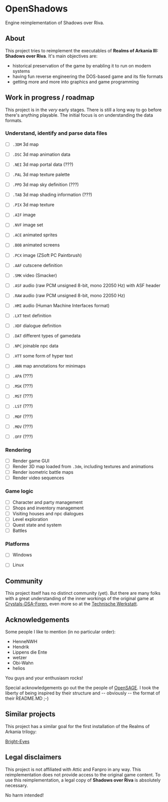 # OpenShadows
Engine reimplementation of Shadows over Riva.

## About
This project tries to reimplement the executables of **Realms of Arkania III: Shadows over Riva**. It's main objectives are:

* historical preservation of the game by enabling it to run on modern systems
* having fun reverse engineering the DOS-based game and its file formats
* getting more and more into graphics and game programming


## Work in progress / roadmap
This project is in the *very* early stages. There is still a long way to go before there's anything playable. The initial focus is on understanding the data formats.

### Understand, identify and parse data files
* [ ] `.3DM` 3d map
* [ ] `.DSC` 3d map animation data
* [ ] `.NEI` 3d map portal data (???)
* [ ] `.PAL` 3d map texture palette
* [ ] `.PPD` 3d map sky definition (???)
* [ ] `.TAB` 3d map shading information (???)
* [ ] `.PIX` 3d map texture
* [ ] `.AIF` image
* [ ] `.NVF` image set
* [ ] `.ACE` animated sprites
* [ ] `.BOB` animated screens
* [ ] `.PCX` image (ZSoft PC Paintbrush)
* [ ] `.AAF` cutscene definition
* [ ] `.SMK` video (Smacker)
* [ ] `.ASF` audio (raw PCM unsigned 8-bit, mono 22050 Hz) with ASF header
* [ ] `.RAW` audio (raw PCM unsigned 8-bit, mono 22050 Hz)
* [ ] `.HMI` audio (Human Machine Interfaces format)
* [ ] `.LXT` text definition
* [ ] `.XDF` dialogue definition
* [ ] `.DAT` different types of gamedata
* [ ] `.NPC` joinable npc data
* [ ] `.HTT` some form of hyper text
* [ ] `.ANN` map annotations for minimaps
* [ ] `.APA` (???)
* [ ] `.MSK` (???)
* [ ] `.MST` (???)
* [ ] `.LST` (???)
* [ ] `.MOF` (???)
* [ ] `.MOV` (???)
* [ ] `.OFF` (???)


### Rendering
* [ ] Render game GUI
* [ ] Render 3D map loaded from `.3dm`, including textures and animations
* [ ] Render isometric battle maps
* [ ] Render video sequences

### Game logic
* [ ] Character and party management
* [ ] Shops and inventory management
* [ ] Visiting houses and npc dialogues
* [ ] Level exploration
* [ ] Quest state and system
* [ ] Battles

### Platforms
* [ ] Windows
* [ ] Linux


## Community
This project itself has no distinct community (yet). But there are many folks with a great understanding of the inner workings of the original game at [Crystals-DSA-Foren](http://www.crystals-dsa-foren.de), even more so at the [Technische Werkstatt](http://www.crystals-dsa-foren.de/showthread.php?tid=700).


## Acknowledgements
Some people I like to mention (in no particular order):

* HenneNWH
* Hendrik
* Lippens die Ente
* wetzer
* Obi-Wahn
* helios

You guys and your enthusiasm rocks!

Special acknowledgements go out the the people of [OpenSAGE](https://github.com/OpenSAGE/OpenSAGE). I took the liberty of being inspired by their structure and -- obviously -- the format of their README.MD ;-)


## Similar projects
This project has a similar goal for the first installation of the Realms of Arkania trilogy:

[Bright-Eyes](https://github.com/Henne/Bright-Eyes)


## Legal disclaimers
This project is not affiliated with Attic and Fanpro in any way. This reimplementation does not provide access to the original game content. To use this reimplementation, a legal copy of **Shadows over Riva** is absolutely necessary.

No harm intended!
